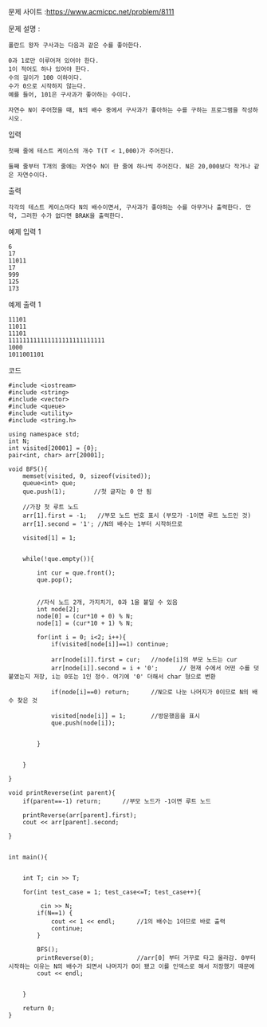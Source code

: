 문제 사이트 :https://www.acmicpc.net/problem/8111

문제 설명 :

    폴란드 왕자 구사과는 다음과 같은 수를 좋아한다.

    0과 1로만 이루어져 있어야 한다.
    1이 적어도 하나 있어야 한다.
    수의 길이가 100 이하이다.
    수가 0으로 시작하지 않는다.
    예를 들어, 101은 구사과가 좋아하는 수이다.

    자연수 N이 주어졌을 때, N의 배수 중에서 구사과가 좋아하는 수를 구하는 프로그램을 작성하시오.

입력

    첫째 줄에 테스트 케이스의 개수 T(T < 1,000)가 주어진다.

    둘째 줄부터 T개의 줄에는 자연수 N이 한 줄에 하나씩 주어진다. N은 20,000보다 작거나 같은 자연수이다.

출력

    각각의 테스트 케이스마다 N의 배수이면서, 구사과가 좋아하는 수를 아무거나 출력한다. 만약, 그러한 수가 없다면 BRAK을 출력한다.

예제 입력 1 

    6
    17
    11011
    17
    999
    125
    173

예제 출력 1 

    11101
    11011
    11101
    111111111111111111111111111
    1000
    1011001101

 
코드

    #include <iostream>
    #include <string>
    #include <vector>
    #include <queue>
    #include <utility>
    #include <string.h>

    using namespace std;
    int N;
    int visited[20001] = {0};
    pair<int, char> arr[20001];

    void BFS(){
        memset(visited, 0, sizeof(visited));
        queue<int> que;
        que.push(1);        //첫 글자는 0 안 됨

        //가장 첫 루트 노드
        arr[1].first = -1;   //부모 노드 번호 표시 (부모가 -1이면 루트 노드인 것)
        arr[1].second = '1'; //N의 배수는 1부터 시작하므로

        visited[1] = 1;


        while(!que.empty()){

            int cur = que.front();
            que.pop();


            //자식 노드 2개, 가지치기, 0과 1을 붙일 수 있음
            int node[2];
            node[0] = (cur*10 + 0) % N;
            node[1] = (cur*10 + 1) % N;

            for(int i = 0; i<2; i++){
                if(visited[node[i]]==1) continue;

                arr[node[i]].first = cur;   //node[i]의 부모 노드는 cur
                arr[node[i]].second = i + '0';      // 현재 수에서 어떤 수를 덧붙였는지 저장, i는 0또는 1인 정수. 여기에 '0' 더해서 char 형으로 변환

                if(node[i]==0) return;      //N으로 나눈 나머지가 0이므로 N의 배수 찾은 것

                visited[node[i]] = 1;       //방문했음을 표시
                que.push(node[i]);


            }


        }

    }

    void printReverse(int parent){
        if(parent==-1) return;      //부모 노드가 -1이면 루트 노드

        printReverse(arr[parent].first);
        cout << arr[parent].second;

    }


    int main(){


        int T; cin >> T;

        for(int test_case = 1; test_case<=T; test_case++){

             cin >> N;
            if(N==1) {
                cout << 1 << endl;      //1의 배수는 1이므로 바로 출력
                continue;
            }

            BFS();
            printReverse(0);            //arr[0] 부터 거꾸로 타고 올라감. 0부터 시작하는 이유는 N의 배수가 되면서 나머지가 0이 됐고 이를 인덱스로 해서 저장했기 때문에
            cout << endl;


        }

        return 0;
    }
